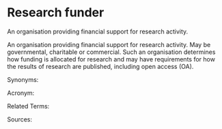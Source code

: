 # Research funder

An organisation providing financial support for research activity.

An organisation providing financial support for research activity. May be governmental, charitable or commercial. Such an organisation determines how funding is allocated for research and may have requirements for how the results of research are published, including open access (OA).

Synonyms:

Acronym:

Related Terms:

Sources: